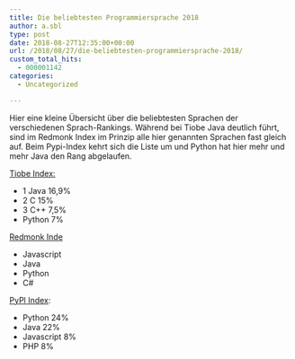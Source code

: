 ```yaml
---
title: Die beliebtesten Programmiersprache 2018
author: a.sbl
type: post
date: 2018-08-27T12:35:00+00:00
url: /2018/08/27/die-beliebtesten-programmiersprache-2018/
custom_total_hits:
  - 000001142
categories:
  - Uncategorized

---
```

Hier eine kleine Übersicht über die beliebtesten Sprachen der verschiedenen Sprach-Rankings. Während bei Tiobe Java deutlich führt, sind im Redmonk Index im Prinzip alle hier genannten Sprachen fast gleich auf. Beim Pypi-Index kehrt sich die Liste um und Python hat hier mehr und mehr Java den Rang abgelaufen.

[Tiobe Index:][1]

  * 1 Java 16,9%
  * 2 C 15%
  * 3 C++ 7,5%
  * Python 7%

[Redmonk Inde][2]  


  * Javascript
  * Java
  * Python
  * C# 

[PyPl Index][3]:

  * Python 24%
  * Java 22%
  * Javascript 8%
  * PHP 8%

 [1]: https://www.tiobe.com/tiobe-index/
 [2]: http://Redmonk%20Index: https://redmonk.com/sogrady/2018/08/10/language-rankings-6-18/
 [3]: https://pypl.github.io/PYPL.html